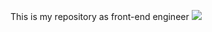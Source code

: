 This is my repository as front-end engineer
![](https://www.lepide.com/blog/wp-content/uploads/2021/04/what-is-zero-day-vulnerability-small.jpg)
